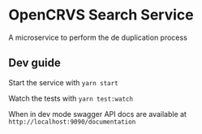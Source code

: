 # OpenCRVS Search Service

A microservice to perform the de duplication process

## Dev guide

Start the service with `yarn start`

Watch the tests with `yarn test:watch`

When in dev mode swagger API docs are available at `http://localhost:9090/documentation`
